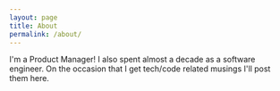 ```yaml
---
layout: page
title: About
permalink: /about/
---
```


I'm a Product Manager! I also spent almost a decade as a software engineer. On the occasion that I get tech/code related musings I'll post them here. 
